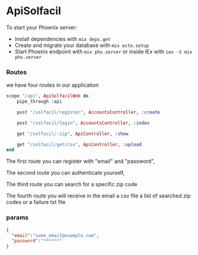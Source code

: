 # ApiSolfacil

To start your Phoenix server:

  * Install dependencies with `mix deps.get`
  * Create and migrate your database with `mix ecto.setup`
  * Start Phoenix endpoint with `mix phx.server` or inside IEx with `iex -S mix phx.server`

### Routes

we have four routes in our application

```elixir
scope "/api", ApiSolfacilWeb do
    pipe_through :api

    post "/solfacil/register", AccountsController, :create

    post "/solfacil/login", AccountsController, :index

    get "/solfacil/:zip", ApiController, :show

    get "/solfacil/get/csv", ApiController, :upload
end
```


The first route you can register with "email" and "password",

The second route you can authenticate yourself,

The third route you can search for a specific zip code

The fourth route you will receive in the email a csv file a list of searched zip codes or a failure txt file


### params

```json
{
  "email":"some_email@example.com",
  "password":"******"
}
```
